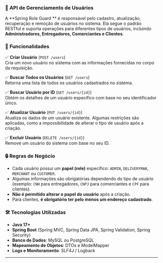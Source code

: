 ### 📌 **API de Gerenciamento de Usuários**  

A **Spring Role Guard ** é responsável pelo cadastro, atualização, recuperação e remoção de usuários no sistema. Ela segue o padrão RESTful e suporta operações para diferentes tipos de usuários, incluindo **Administradores, Entregadores, Comerciantes e Clientes**.  

### 🔧 **Funcionalidades**  

✅ **Criar Usuário** (`POST /users`)  
Cria um novo usuário no sistema com as informações fornecidas no corpo da requisição.  

✅ **Buscar Todos os Usuários** (`GET /users`)  
Retorna uma lista de todos os usuários cadastrados no sistema.  

✅ **Buscar Usuário por ID** (`GET /users/{id}`)  
Obtém os detalhes de um usuário específico com base no seu identificador único.  

✅ **Atualizar Usuário** (`PUT /users/{id}`)  
Atualiza os dados de um usuário existente. Algumas restrições são aplicadas, como a impossibilidade de alterar o tipo de usuário após a criação.  

✅ **Excluir Usuário** (`DELETE /users/{id}`)  
Remove um usuário do sistema com base no seu ID.  

### 🔒 **Regras de Negócio**  

- Cada usuário possui um **papel (role)** específico: `ADMIN`, `DELIVERYMAN`, `MERCHANT` ou `CUSTOMER`.  
- Algumas informações são obrigatórias dependendo do tipo de usuário (exemplo: `CNH` para entregadores, `CNPJ` para comerciantes e `CPF` para clientes).  
- **Não é permitido alterar o papel do usuário** após a criação.  
- Para clientes, **é obrigatório ter pelo menos um endereço cadastrado**.  

### 🛠 **Tecnologias Utilizadas**  

- **Java 17+**  
- **Spring Boot** (Spring MVC, Spring Data JPA, Spring Validation, Spring Security)  
- **Banco de Dados**: MySQL ou PostgreSQL  
- **Mapeamento de Objetos**: DTOs e ModelMapper  
- **Logs e Monitoramento**: SLF4J / Logback  

---
